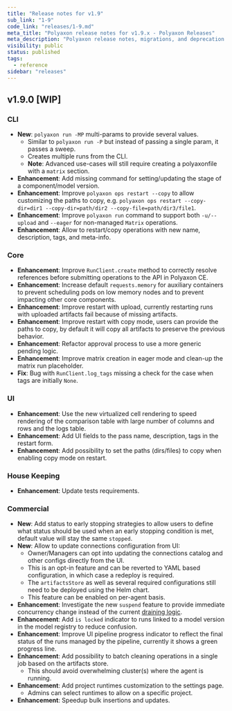 ```yaml
---
title: "Release notes for v1.9"
sub_link: "1-9"
code_link: "releases/1-9.md"
meta_title: "Polyaxon release notes for v1.9.x - Polyaxon Releases"
meta_description: "Polyaxon release notes, migrations, and deprecation notes for v1.9.x."
visibility: public
status: published
tags:
  - reference
sidebar: "releases"
---
```


## v1.9.0 [WIP]

### CLI

 * **New**: `polyaxon run -MP` multi-params to provide several values.
   * Similar to `polyaxon run -P` but instead of passing a single param, it passes a sweep.
   * Creates multiple runs from the CLI.
   * **Note**: Advanced use-cases will still require creating a polyaxonfile with a `matrix` section.
 * **Enhancement**: Add missing command for setting/updating the stage of a component/model version.
 * **Enhancement**: Improve `polyaxon ops restart --copy` to allow customizing the paths to copy, e.g. `polyaxon ops restart --copy-dir=dir1 --copy-dir=path/dir2 --copy-file=path/dir3/file1`.
 * **Enhancement**: Improve `polyaxon run` command to support both `-u/--upload` and `--eager` for non-managed `Matrix` operations.
 * **Enhancement**: Allow to restart/copy operations with new name, description, tags, and meta-info.

### Core

 * **Enhancement**: Improve `RunClient.create` method to correctly resolve references before submitting operations to the API in Polyaxon CE.
 * **Enhancement**: Increase default `requests.memory` for auxiliary containers to prevent scheduling pods on low memory nodes and to prevent impacting other core components.
 * **Enhancement**: Improve restart with upload, currently restarting runs with uploaded artifacts fail because of missing artifacts.
 * **Enhancement**: Improve restart with copy mode, users can provide the paths to copy, by default it will copy all artifacts to preserve the previous behavior.
 * **Enhancement**: Refactor approval process to use a more generic pending logic.
 * **Enhancement**: Improve matrix creation in eager mode and clean-up the matrix run placeholder.
 * **Fix**: Bug with `RunClient.log_tags` missing a check for the case when tags are initially `None`.

### UI

 * **Enhancement**: Use the new virtualized cell rendering to speed rendering of the comparison table with large number of columns and rows and the logs table.
 * **Enhancement**: Add UI fields to the pass name, description, tags in the restart form.
 * **Enhancement**: Add possibility to set the paths (dirs/files) to copy when enabling copy mode on restart.

### House Keeping

 * **Enhancement**: Update tests requirements.

### Commercial

 * **New**: Add status to early stopping strategies to allow users to define what status should be used when an early stopping condition is met, default value will stay the same `stopped`.
 * **New**: Allow to update connections configuration from UI:
   * Owner/Managers can opt into updating the connections catalog and other configs directly from the UI.
   * This is an opt-in feature and can be reverted to YAML based configuration, in which case a redeploy is required.
   * The `artifactsStore` as well as several required configurations still need to be deployed using the Helm chart.
   * This feature can be enabled on per-agent basis.
 * **Enhancement**: Investigate the new `suspend` feature to provide immediate concurrency change instead of the current [draining logic](/faq/How-does-changing-concurrency-work/).
 * **Enhancement**: Add `is locked` indicator to runs linked to a model version in the model registry to reduce confusion.
 * **Enhancement**: Improve UI pipeline progress indicator to reflect the final status of the runs managed by the pipeline, currently it shows a green progress line.
 * **Enhancement**: Add possibility to batch cleaning operations in a single job based on the artifacts store.
   * This should avoid overwhelming cluster(s) where the agent is running.
 * **Enhancement**: Add project runtimes customization to the settings page.
   * Admins can select runtimes to allow on a specific project.
 * **Enhancement**: Speedup bulk insertions and updates.
